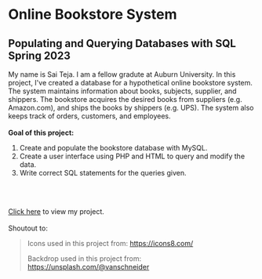 #                                        Online Bookstore System
##                                        Populating and Querying Databases with SQL Spring 2023

My name is Sai Teja. I am a fellow gradute at Auburn University.
In this project, I've created a database for a hypothetical online bookstore system.
The system maintains information about books, subjects, supplier, and shippers. The
bookstore acquires the desired books from suppliers (e.g. Amazon.com), and ships the
books by shippers (e.g. UPS). The system also keeps track of orders, customers, and
employees.
<br></br>
<strong>Goal of this project:</strong>
1. Create and populate the bookstore database with MySQL.
2. Create a user interface using PHP and HTML to query and modify the data.
3. Write correct SQL statements for the queries given.

  <br></br>

<a href="http://webhome.auburn.edu/~szc0239/">Click here</a> to view my project.
 <br></br>
Shoutout to:
> Icons used in this project from:      https://icons8.com/
>
> Backdrop used in this project from:   https://unsplash.com/@vanschneider
